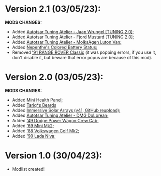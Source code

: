 # Version 2.1 (03/05/23):
**MODS CHANGES:**
- Added [Autotsar Tuning Atelier - Jaap Wrungel [TUNING 2.0];](https://steamcommunity.com/sharedfiles/filedetails/?id=2636100523)
- Added [Autotsar Tuning Atelier - Fjord Mustard [TUNING 2.0];](https://steamcommunity.com/sharedfiles/filedetails/?id=2681635926)
- Added [Autotsar Tuning Atelier - MolksAgen Luton Van;](https://steamcommunity.com/sharedfiles/filedetails/?id=2792425535)
- Added [Nepenthe's Colored Battery Status;](https://steamcommunity.com/sharedfiles/filedetails/?id=2973053380)
- Removed ['91 RANGE ROVER Classic](https://steamcommunity.com/sharedfiles/filedetails/?id=2409333430) (it was popping errors, if you use it, don't disable it, but beware that error popus are because of this mod).
# Version 2.0 (03/05/23):
**MODS CHANGES:**
- Added [Mini Health Panel;](https://steamcommunity.com/sharedfiles/filedetails/?id=2866258937)
- Added [Tariq*s Beards](https://steamcommunity.com/sharedfiles/filedetails/?id=2962908954)
- Added [Immersive Solar Arrays (v41, GitHub reupload);](https://steamcommunity.com/sharedfiles/filedetails/?id=2857548524)
- Added [Autotsar Tuning Atelier - DMG DoLorean;](https://steamcommunity.com/sharedfiles/filedetails/?id=2963237571)
- Added ['49 Dodge Power Wagon Crew Cab;](https://steamcommunity.com/sharedfiles/filedetails/?id=2900580391)
- Added ['69 Mini Mk2;](https://steamcommunity.com/sharedfiles/filedetails/?id=2937786633)
- Added ['88 Volkswagen Golf Mk2;](https://steamcommunity.com/sharedfiles/filedetails/?id=2516123638)
- Added ['90 Lada Niva;](https://steamcommunity.com/sharedfiles/filedetails/?id=2422681177)
# Version 1.0 (30/04/23):
- Modlist created!
